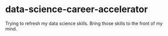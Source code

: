 # data-science-career-accelerator
Trying to refresh my data science skills. Bring those skills to the front of my mind.
